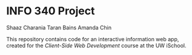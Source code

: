 # INFO 340 Project
Shaaz Charania
Taran Bains
Amanda Chin

This repository contains code for an interactive information web app, created for the _Client-Side Web Development_ course at the UW iSchool.
